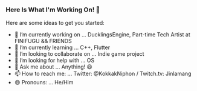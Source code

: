 ### Here Is What I'm Working On! 👋 




Here are some ideas to get you started:

- 🔭 I’m currently working on ... DucklingsEngine, Part-time Tech Artist at FINIFUGU && FRIENDS
- 🌱 I’m currently learning ... C++, Flutter
- 👯 I’m looking to collaborate on ... Indie game project
- 🤔 I’m looking for help with ... OS
- 💬 Ask me about ... Anything! 😆
- 📫 How to reach me: ... Twitter: @KokkakNiphon / Twitch.tv: Jinlamang
- 😄 Pronouns: ... He/Him

